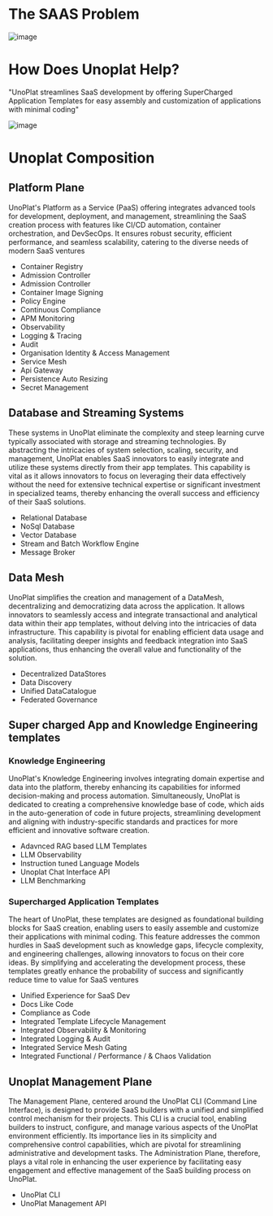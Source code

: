
# The SAAS Problem 

![image](https://github.com/unoplat/.github/assets/24807277/5f17b381-6e63-4909-9fce-470447669385)

# How Does Unoplat Help?

"UnoPlat streamlines SaaS development by offering SuperCharged Application Templates for easy assembly and customization of applications with minimal coding"

![image](https://github.com/unoplat/.github/assets/24807277/87772f97-604b-484a-9648-a93402d93bb1)


# Unoplat Composition


## Platform Plane

UnoPlat's Platform as a Service (PaaS) offering integrates advanced tools for development, deployment, and management, streamlining the SaaS creation process with features like CI/CD automation, container orchestration, and DevSecOps. It ensures robust security, efficient performance, and seamless scalability, catering to the diverse needs of modern SaaS ventures


- Container Registry 
- Admission Controller
- Admission Controller
- Container Image Signing
- Policy Engine
- Continuous Compliance
- APM Monitoring
- Observability
- Logging & Tracing
- Audit
- Organisation Identity & Access Management
- Service Mesh
- Api Gateway
- Persistence Auto Resizing
- Secret Management

## Database and Streaming Systems

These systems in UnoPlat eliminate the complexity and steep learning curve typically associated with storage and streaming technologies. By abstracting the intricacies of system selection, scaling, security, and management, UnoPlat enables SaaS innovators to easily integrate and utilize these systems directly from their app templates. This capability is vital as it allows innovators to focus on leveraging their data effectively without the need for extensive technical expertise or significant investment in specialized teams, thereby enhancing the overall success and efficiency of their SaaS solutions.

- Relational Database
- NoSql Database
- Vector Database
- Stream and Batch Workflow Engine
- Message Broker

## Data Mesh

UnoPlat simplifies the creation and management of a DataMesh, decentralizing and democratizing data across the application. It allows innovators to seamlessly access and integrate transactional and analytical data within their app templates, without delving into the intricacies of data infrastructure. This capability is pivotal for enabling efficient data usage and analysis, facilitating deeper insights and feedback integration into SaaS applications, thus enhancing the overall value and functionality of the solution.

- Decentralized DataStores
- Data Discovery
- Unified DataCatalogue
- Federated Governance


## Super charged  App and Knowledge Engineering templates

### Knowledge Engineering
UnoPlat's Knowledge Engineering involves integrating domain expertise and data into the platform, thereby enhancing its capabilities for informed decision-making and process automation. Simultaneously, UnoPlat is dedicated to creating a comprehensive knowledge base of code, which aids in the auto-generation of code in future projects, streamlining development and aligning with industry-specific standards and practices for more efficient and innovative software creation.

- Adavnced RAG based LLM Templates
- LLM Observability
- Instruction tuned Language Models
- Unoplat Chat Interface API
- LLM Benchmarking

### Supercharged Application Templates
The heart of UnoPlat, these templates are designed as foundational building blocks for SaaS creation, enabling users to easily assemble and customize their applications with minimal coding. This feature addresses the common hurdles in SaaS development such as knowledge gaps, lifecycle complexity, and engineering challenges, allowing innovators to focus on their core ideas. By simplifying and accelerating the development process, these templates greatly enhance the probability of success and significantly reduce time to value for SaaS ventures

- Unified Experience for SaaS Dev
- Docs Like Code
- Compliance as Code
- Integrated Template Lifecycle Management
- Integrated Observability & Monitoring
- Integrated Logging & Audit
- Integrated Service Mesh Gating
- Integrated Functional / Performance / & Chaos Validation


## Unoplat Management Plane
The Management Plane, centered around the UnoPlat CLI (Command Line Interface), is designed to provide SaaS builders with a unified and simplified control mechanism for their projects. This CLI is a crucial tool, enabling builders to instruct, configure, and manage various aspects of the UnoPlat environment efficiently. Its importance lies in its simplicity and comprehensive control capabilities, which are pivotal for streamlining administrative and development tasks. The Administration Plane, therefore, plays a vital role in enhancing the user experience by facilitating easy engagement and effective management of the SaaS building process on UnoPlat. 

- UnoPlat CLI
- UnoPlat Management API 



